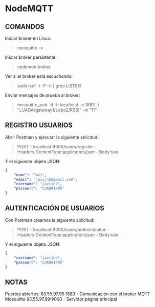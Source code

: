 # NodeMQTT

## COMANDOS

Iniciar broker en Linux:

> mosquitto -v

Iniciar broker persistente: 

> nodemon broker

Ver si el broker está escuchando:

> sudo lsof -i -P -n | grep LISTEN

Enviar mensajes de prueba al broker:

> mosquitto_pub -d -h localhost -p 1883 -t "LUADA/gateway1/Lobo2/RSSI" -m "11"

## REGISTRO USUARIOS

Abrir Postman y ejecutar la siguiente solicitud:

> POST - localhost:9000/users/register - Headers:ContentType:application/json - Body:raw

Y el siguiente objeto JSON:

```yaml
{
    "name": "Javi",
    "email": "javijnb@gmail.com",
    "username": "javijnb",
    "password": "LUADA1405"
}
```

## AUTENTICACIÓN DE USUARIOS

Con Postman creamos la siguiente solicitud:

> POST - localhost:9000/users/authentication - Headers:ContentType:application/json - Body:raw

Y el siguiente objeto JSON:

```yaml
{
    "username": "javijnb",
    "password": "LUADA1405"
}
```

## NOTAS

Puertos abiertos:
83.55.97.99:1883 - Comunicación con el broker MQTT Mosquitto
83.55.97.99:9000 - Servidor página principal
